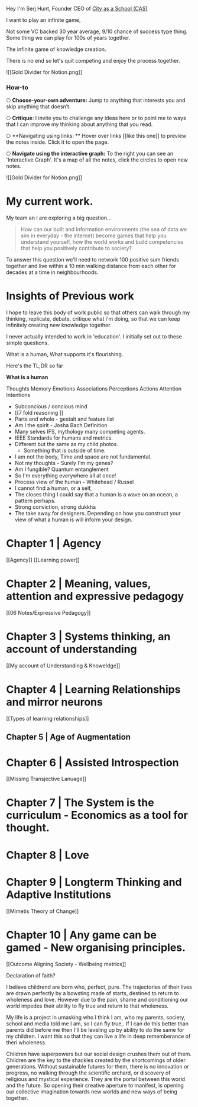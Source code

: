 Hey I'm Serj Hunt, Founder CEO of [City as a School (CAS)](https://cityasaschool.com/)

I want to play an infinite game,

Not some VC backed 30 year average, 9/10 chance of success type thing. Some thing we can play for 100s of years together. 

The infinite game of knowledge creation.

There is no end so let's quit competing and enjoy the process together.

![[Gold Divider for Notion.png]]

### How-to 

⎔ **Choose-your-own adventure:** Jump to anything that interests you and skip anything that doesn’t.

⎔ **Critique**: I invite you to challenge any ideas here or to point me to ways that I can improve my thinking about anything that you read. 

⎔ **Navigating using links: ** Hover over links [[like this one]] to preview the notes inside. Click it to open the page. 

⎔ **Navigate using the interactive graph:** To the right you can see an 'Interactive Graph'. It's a map of all the notes, click the circles to open new notes.

![[Gold Divider for Notion.png]]

# My current work.

My team an I are exploring a big question...

>How can our built and information environments (the sea of data we sim in everyday - the internet) become games that help you understand yourself, how the world works and build competencies that help you positively contribute to society?

To answer this question we'll need to network 100 positive sum friends together and live within a 10 min walking distance from each other for decades at a time in neighbourhoods.


# Insights of Previous work

I hope to leave this body of work public so that others can walk through my thinking, replicate, debate, critique what i'm doing, so that we can keep  infinitely creating new knowledge together.

I never actually intended to work in 'education'. I initially set out to these simple questions. 

What is a human, 
What supports it's flourishing.

Here's the TL;DR so far

**What is a human**




Thoughts
Memory
Emotions
Associations
Perceptions
Actions 
Attention
Intentions 

- Subconcious / concious mind
- [[7 fold reasoning ]]
- Parts and whole - gestalt and feature list
- Am I the spirit - Josha Bach Definition 
- Many selves IFS, mythology many competing agents. 
- IEEE Standards for humans and metrics.
- Different but the same as my child photos.
	- Something that is outside of time.
- I am not the body, Time and space are not fundamental.
- Not my thoughts - Surely I'm my genes? 
- Am I fungible? Quantum entanglement 
- So I'm everything everywhere all at once!
- Process view of the human - Whitehead / Russel 
- I cannot find a human, or a self,
- The closes thing I could say that a human is a wave on an ocean, a pattern perhaps. 
- Strong conviction, strong dukkha
- The take away for designers. Depending on how you construct your view of what a human is will inform your design.

# Chapter 1 | Agency
[[Agency]]
[[Learning power]]

# Chapter 2 | Meaning, values, attention and expressive pedagogy

[[06 Notes/Expressive Pedagogy]]


# Chapter 3 | Systems thinking, an account of understanding

[[My account of Understanding & Knoweldge]]


# Chapter 4 | Learning Relationships and mirror neurons
[[Types of learning relationships]]

## Chapter 5 | Age of Augmentation

# Chapter 6 | Assisted Introspection
[[Missing Transjective Lanuage]]

# Chapter 7 | The System is the curriculum - Economics as a tool for thought.

# Chapter 8 | Love

# Chapter 9 | Longterm Thinking and Adaptive Institutions
[[Mimetis Theory of Change]]

# Chapter 10 | Any game can be gamed - New organising principles.
[[Outcome Aligning Society - Wellbeing metrics]]













Declaration of faith?

I believe childrend are born who, perfect, pure. The trajectories of their lives are drawn perfectly by a bowsting made of starts, destined to return to wholeness and love. However due to the pain, shame and conditioning our world impedes their ability to fly true and return to that wholeness.

My life is a project in umasking who I think I am, who my parents, society, school and media told me I am, so I can fly true,\. If I can do this better than parents did before me then I'll be leveling up by ability to do the same for my children. I want this so that they can live a life in deep rememberance of theri wholeness. 

Children have superpowers but our social design crushes them out of them. Children are the key to the shackles created by the shortcomings of older generations. Without sustainable futures for them, there is no innovation or progress, no walking through the scientific orchard, or discovery of religious and mystical experience. They are the portal between this world and the future. So opening their creative aperture to manifest, is opening our collective imagination towards new worlds and new ways of being together.

